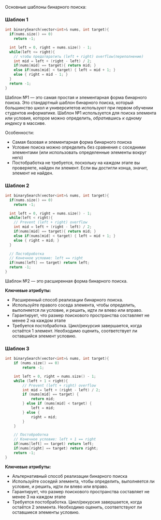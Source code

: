 Основные шаблоны бинарного поиска:

### Шаблон 1

```c++
int binarySearch(vector<int>& nums, int target){
  if(nums.size() == 0)
    return -1;

  int left = 0, right = nums.size() - 1;
  while(left <= right){
    // чтобы предотвратить (left + right) overflow(переполнение)
    int mid = left + (right - left) / 2;
    if(nums[mid] == target){ return mid; }
    else if(nums[mid] < target) { left = mid + 1; }
    else { right = mid - 1; }
  }
  return -1;
}
```

Шаблон №1 — это самая простая и элементарная форма бинарного поиска. Это стандартный шаблон бинарного поиска, который большинство школ и университетов используют при первом обучении студентов информатике. Шаблон №1 используется для поиска элемента или условия, которое можно определить, _обратившись к одному индексу_ в массиве.

Особенности:
- Самая базовая и элементарная форма бинарного поиска
- Условие поиска можно определить без сравнения с соседними элементами (или использовать определенные элементы вокруг него)
- Постобработка не требуется, поскольку на каждом этапе вы проверяете, найден ли элемент. Если вы достигли конца, значит, элемент не найден.

### Шаблон 2

```c++
int binarySearch(vector<int>& nums, int target){
  if(nums.size() == 0)
    return -1;

  int left = 0, right = nums.size() - 1;
  while(left < right){
    // Prevent (left + right) overflow
    int mid = left + (right - left) / 2;
    if(nums[mid] == target){ return mid; }
    else if(nums[mid] < target) { left = mid + 1; }
    else { right = mid; }
  }

  // Постоброботка
  // Конечное условие: left == right
  if(nums[left] == target) return left;
  return -1;
}
```

Шаблон №2 — это расширенная форма бинарного поиска.

**Ключевые атрибуты:**

- Расширенный способ реализации бинарного поиска.
- Используйте правого соседа элемента, чтобы определить, выполняется ли условие, и решить, идти ли влево или вправо.
- Гарантирует, что размер поискового пространства составляет не менее 2 на каждом этапе
- Требуется постобработка. Цикл/рекурсия завершается, когда остаётся 1 элемент. Необходимо оценить, соответствует ли оставшийся элемент условию.

### Шаблон 3

```c++
int binarySearch(vector<int>& nums, int target){
    if (nums.size() == 0)
        return -1;

    int left = 0, right = nums.size() - 1;
    while (left + 1 < right){
        // Prevent (left + right) overflow
        int mid = left + (right - left) / 2;
        if (nums[mid] == target) {
            return mid;
        } else if (nums[mid] < target) {
            left = mid;
        } else {
            right = mid;
        }
    }

    // Постоброботка
    // Конечное условие: left + 1 == right
    if(nums[left] == target) return left;
    if(nums[right] == target) return right;
    return -1;
}
```

**Ключевые атрибуты:**

- Альтернативный способ реализации бинарного поиска
- Используйте соседей элемента, чтобы определить, выполняется ли условие, и решить, идти ли влево или вправо.
- Гарантирует, что размер поискового пространства составляет не менее 3 на каждом этапе
- Требуется постобработка. Цикл/рекурсия завершается, когда остаётся 2 элемента. Необходимо оценить, соответствуют ли оставшиеся элементы условию.